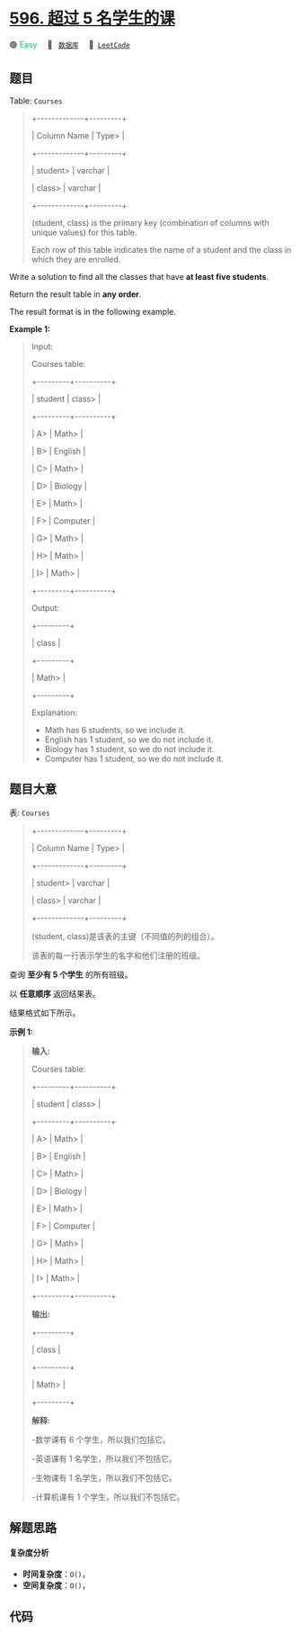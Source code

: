 # [596. 超过 5 名学生的课](https://leetcode.com/problems/classes-more-than-5-students)

🟢 <font color=#15bd66>Easy</font>&emsp; 🔖&ensp; [`数据库`](/outline/tag/database.md)&emsp; 🔗&ensp;[`LeetCode`](https://leetcode.com/problems/classes-more-than-5-students)

## 题目

Table: `Courses`

> 
> 
> 
> 
> 
> +-------------+---------+
> 
> | Column Name | Type> 
> |
> 
> +-------------+---------+
> 
> | student> 
>  | varchar |
> 
> | class> 
>    | varchar |
> 
> +-------------+---------+
> 
> (student, class) is the primary key (combination of columns with unique values) for this table.
> 
> Each row of this table indicates the name of a student and the class in which they are enrolled.
> 
> 



Write a solution to find all the classes that have **at least five students**.

Return the result table in **any order**.

The result format is in the following example.



**Example 1:**

> Input: 
> 
> Courses table:
> 
> +---------+----------+
> 
> | student | class> 
> |
> 
> +---------+----------+
> 
> | A> 
>    | Math> 
>  |
> 
> | B> 
>    | English  |
> 
> | C> 
>    | Math> 
>  |
> 
> | D> 
>    | Biology  |
> 
> | E> 
>    | Math> 
>  |
> 
> | F> 
>    | Computer |
> 
> | G> 
>    | Math> 
>  |
> 
> | H> 
>    | Math> 
>  |
> 
> | I> 
>    | Math> 
>  |
> 
> +---------+----------+
> 
> Output: 
> 
> +---------+
> 
> | class   |
> 
> +---------+
> 
> | Math> 
> |
> 
> +---------+
> 
> Explanation: 
> - Math has 6 students, so we include it.
> - English has 1 student, so we do not include it.
> - Biology has 1 student, so we do not include it.
> - Computer has 1 student, so we do not include it.
> 
> 


## 题目大意

表: `Courses`

> 
> 
> 
> 
> 
> +-------------+---------+
> 
> | Column Name | Type> 
> |
> 
> +-------------+---------+
> 
> | student> 
>  | varchar |
> 
> | class> 
>    | varchar |
> 
> +-------------+---------+
> 
> (student, class)是该表的主键（不同值的列的组合）。
> 
> 该表的每一行表示学生的名字和他们注册的班级。
> 
> 



查询 **至少有 5 个学生** 的所有班级。

以 **任意顺序** 返回结果表。

结果格式如下所示。



**示例 1:**

> 
> 
> 
> 
> 
> **输入:** 
> 
> Courses table:
> 
> +---------+----------+
> 
> | student | class> 
> |
> 
> +---------+----------+
> 
> | A> 
>    | Math> 
>  |
> 
> | B> 
>    | English  |
> 
> | C> 
>    | Math> 
>  |
> 
> | D> 
>    | Biology  |
> 
> | E> 
>    | Math> 
>  |
> 
> | F> 
>    | Computer |
> 
> | G> 
>    | Math> 
>  |
> 
> | H> 
>    | Math> 
>  |
> 
> | I> 
>    | Math> 
>  |
> 
> +---------+----------+
> 
> **输出:** 
> 
> +---------+ 
> 
> | class   | 
> 
> +---------+ 
> 
> | Math> 
> | 
> 
> +---------+
> 
> **解释:**
> 
> -数学课有 6 个学生，所以我们包括它。
> 
> -英语课有 1 名学生，所以我们不包括它。
> 
> -生物课有 1 名学生，所以我们不包括它。
> 
> -计算机课有 1 个学生，所以我们不包括它。


## 解题思路

#### 复杂度分析

- **时间复杂度**：`O()`，
- **空间复杂度**：`O()`，

## 代码

```javascript

```